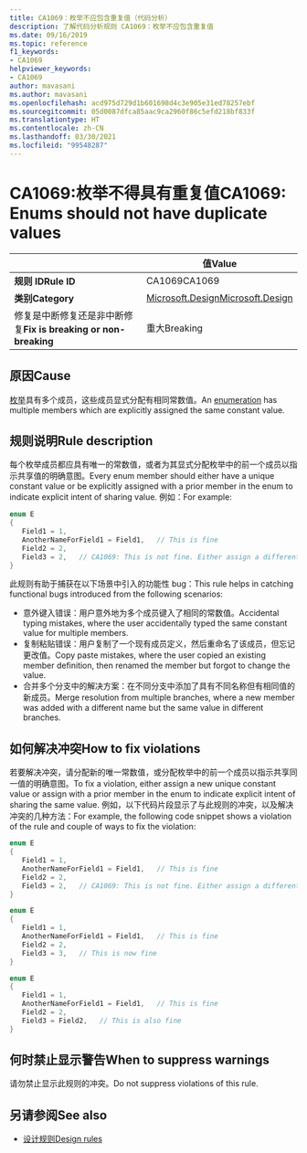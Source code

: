 ```yaml
---
title: CA1069：枚举不应包含重复值（代码分析）
description: 了解代码分析规则 CA1069：枚举不应包含重复值
ms.date: 09/16/2019
ms.topic: reference
f1_keywords:
- CA1069
helpviewer_keywords:
- CA1069
author: mavasani
ms.author: mavasani
ms.openlocfilehash: acd975d729d1b601698d4c3e905e31ed78257ebf
ms.sourcegitcommit: 05d0087dfca85aac9ca2960f86c5efd218bf833f
ms.translationtype: HT
ms.contentlocale: zh-CN
ms.lasthandoff: 03/30/2021
ms.locfileid: "99548287"
---
```

# <a name="ca1069-enums-should-not-have-duplicate-values"></a><span data-ttu-id="b282f-103">CA1069:枚举不得具有重复值</span><span class="sxs-lookup"><span data-stu-id="b282f-103">CA1069: Enums should not have duplicate values</span></span>

| | <span data-ttu-id="b282f-104">值</span><span class="sxs-lookup"><span data-stu-id="b282f-104">Value</span></span> |
|-|-|
| <span data-ttu-id="b282f-105">**规则 ID**</span><span class="sxs-lookup"><span data-stu-id="b282f-105">**Rule ID**</span></span> |<span data-ttu-id="b282f-106">CA1069</span><span class="sxs-lookup"><span data-stu-id="b282f-106">CA1069</span></span>|
| <span data-ttu-id="b282f-107">**类别**</span><span class="sxs-lookup"><span data-stu-id="b282f-107">**Category**</span></span> |[<span data-ttu-id="b282f-108">Microsoft.Design</span><span class="sxs-lookup"><span data-stu-id="b282f-108">Microsoft.Design</span></span>](design-warnings.md)|
| <span data-ttu-id="b282f-109">修复是中断修复还是非中断修复</span><span class="sxs-lookup"><span data-stu-id="b282f-109">**Fix is breaking or non-breaking**</span></span> |<span data-ttu-id="b282f-110">重大</span><span class="sxs-lookup"><span data-stu-id="b282f-110">Breaking</span></span>|

## <a name="cause"></a><span data-ttu-id="b282f-111">原因</span><span class="sxs-lookup"><span data-stu-id="b282f-111">Cause</span></span>

<span data-ttu-id="b282f-112">[枚举](../../../csharp/language-reference/builtin-types/enum.md)具有多个成员，这些成员显式分配有相同常数值。</span><span class="sxs-lookup"><span data-stu-id="b282f-112">An [enumeration](../../../csharp/language-reference/builtin-types/enum.md) has multiple members which are explicitly assigned the same constant value.</span></span>

## <a name="rule-description"></a><span data-ttu-id="b282f-113">规则说明</span><span class="sxs-lookup"><span data-stu-id="b282f-113">Rule description</span></span>

<span data-ttu-id="b282f-114">每个枚举成员都应具有唯一的常数值，或者为其显式分配枚举中的前一个成员以指示共享值的明确意图。</span><span class="sxs-lookup"><span data-stu-id="b282f-114">Every enum member should either have a unique constant value or be explicitly assigned with a prior member in the enum to indicate explicit intent of sharing value.</span></span> <span data-ttu-id="b282f-115">例如：</span><span class="sxs-lookup"><span data-stu-id="b282f-115">For example:</span></span>

```csharp
enum E
{
   Field1 = 1,
   AnotherNameForField1 = Field1,   // This is fine
   Field2 = 2,
   Field3 = 2,   // CA1069: This is not fine. Either assign a different constant value or 'Field2' to indicate explicit intent of sharing value.
}
```

<span data-ttu-id="b282f-116">此规则有助于捕获在以下场景中引入的功能性 bug：</span><span class="sxs-lookup"><span data-stu-id="b282f-116">This rule helps in catching functional bugs introduced from the following scenarios:</span></span>

- <span data-ttu-id="b282f-117">意外键入错误：用户意外地为多个成员键入了相同的常数值。</span><span class="sxs-lookup"><span data-stu-id="b282f-117">Accidental typing mistakes, where the user accidentally typed the same constant value for multiple members.</span></span>
- <span data-ttu-id="b282f-118">复制粘贴错误：用户复制了一个现有成员定义，然后重命名了该成员，但忘记更改值。</span><span class="sxs-lookup"><span data-stu-id="b282f-118">Copy paste mistakes, where the user copied an existing member definition, then renamed the member but forgot to change the value.</span></span>
- <span data-ttu-id="b282f-119">合并多个分支中的解决方案：在不同分支中添加了具有不同名称但有相同值的新成员。</span><span class="sxs-lookup"><span data-stu-id="b282f-119">Merge resolution from multiple branches, where a new member was added with a different name but the same value in different branches.</span></span>

## <a name="how-to-fix-violations"></a><span data-ttu-id="b282f-120">如何解决冲突</span><span class="sxs-lookup"><span data-stu-id="b282f-120">How to fix violations</span></span>

<span data-ttu-id="b282f-121">若要解决冲突，请分配新的唯一常数值，或分配枚举中的前一个成员以指示共享同一值的明确意图。</span><span class="sxs-lookup"><span data-stu-id="b282f-121">To fix a violation, either assign a new unique constant value or assign with a prior member in the enum to indicate explicit intent of sharing the same value.</span></span> <span data-ttu-id="b282f-122">例如，以下代码片段显示了与此规则的冲突，以及解决冲突的几种方法：</span><span class="sxs-lookup"><span data-stu-id="b282f-122">For example, the following code snippet shows a violation of the rule and couple of ways to fix the violation:</span></span>

```csharp
enum E
{
   Field1 = 1,
   AnotherNameForField1 = Field1,   // This is fine
   Field2 = 2,
   Field3 = 2,   // CA1069: This is not fine. Either assign a different constant value or 'Field2' to indicate explicit intent of sharing value.
}
```

```csharp
enum E
{
   Field1 = 1,
   AnotherNameForField1 = Field1,   // This is fine
   Field2 = 2,
   Field3 = 3,   // This is now fine
}
```

```csharp
enum E
{
   Field1 = 1,
   AnotherNameForField1 = Field1,   // This is fine
   Field2 = 2,
   Field3 = Field2,   // This is also fine
}
```

## <a name="when-to-suppress-warnings"></a><span data-ttu-id="b282f-123">何时禁止显示警告</span><span class="sxs-lookup"><span data-stu-id="b282f-123">When to suppress warnings</span></span>

<span data-ttu-id="b282f-124">请勿禁止显示此规则的冲突。</span><span class="sxs-lookup"><span data-stu-id="b282f-124">Do not suppress violations of this rule.</span></span>

## <a name="see-also"></a><span data-ttu-id="b282f-125">另请参阅</span><span class="sxs-lookup"><span data-stu-id="b282f-125">See also</span></span>

- [<span data-ttu-id="b282f-126">设计规则</span><span class="sxs-lookup"><span data-stu-id="b282f-126">Design rules</span></span>](design-warnings.md)

